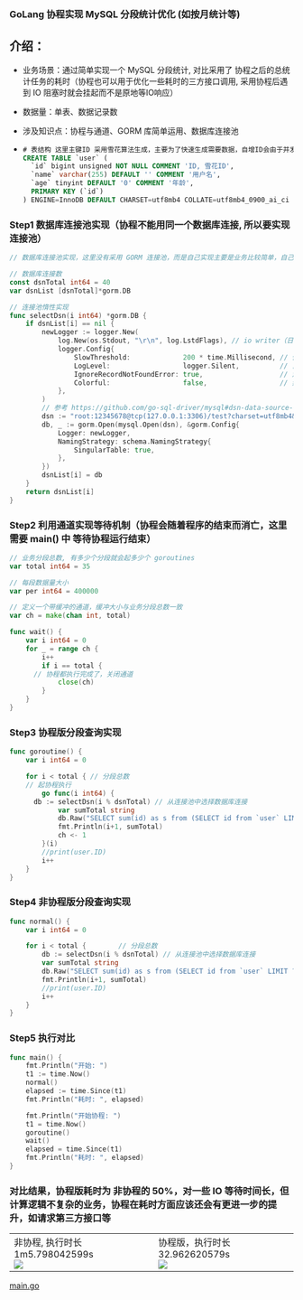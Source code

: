 ### GoLang 协程实现 MySQL 分段统计优化 (如按月统计等)

## 介绍：

- 业务场景：通过简单实现一个 MySQL 分段统计,  对比采用了 协程之后的总统计任务的耗时（协程也可以用于优化一些耗时的三方接口调用, 采用协程后遇到 IO 阻塞时就会挂起而不是原地等IO响应）

- 数据量：单表、数据记录数 

- 涉及知识点：协程与通道、GORM 库简单运用、数据库连接池

- ```sql
  # 表结构 这里主键ID 采用雪花算法生成，主要为了快速生成需要数据，自增ID会由于并发而导致ID重复，数据插入失败
  CREATE TABLE `user` (
    `id` bigint unsigned NOT NULL COMMENT 'ID, 雪花ID',
    `name` varchar(255) DEFAULT '' COMMENT '用户名',
    `age` tinyint DEFAULT '0' COMMENT '年龄',
    PRIMARY KEY (`id`)
  ) ENGINE=InnoDB DEFAULT CHARSET=utf8mb4 COLLATE=utf8mb4_0900_ai_ci COMMENT='用户表'
  ```

### Step1  数据库连接池实现（协程不能用同一个数据库连接, 所以要实现连接池）

```go
// 数据库连接池实现，这里没有采用 GORM 连接池，而是自己实现主要是业务比较简单，自己实现比较快；不要在生产环境使用

// 数据库连接数
const dsnTotal int64 = 40
var dsnList [dsnTotal]*gorm.DB

// 连接池惰性实现
func selectDsn(i int64) *gorm.DB {
	if dsnList[i] == nil {
		newLogger := logger.New(
			log.New(os.Stdout, "\r\n", log.LstdFlags), // io writer（日志输出的目标，前缀和日志包含的内容——译者注）
			logger.Config{
				SlowThreshold:             200 * time.Millisecond, // 慢 SQL 阈值
				LogLevel:                  logger.Silent,          // 日志级别
				IgnoreRecordNotFoundError: true,                   // 忽略ErrRecordNotFound（记录未找到）错误
				Colorful:                  false,                  // 禁用彩色打印
			},
		)
		// 参考 https://github.com/go-sql-driver/mysql#dsn-data-source-name 获取详情
		dsn := "root:12345678@tcp(127.0.0.1:3306)/test?charset=utf8mb4&parseTime=True&loc=Local"
		db, _ := gorm.Open(mysql.Open(dsn), &gorm.Config{
			Logger: newLogger,
			NamingStrategy: schema.NamingStrategy{
				SingularTable: true,
			},
		})
		dsnList[i] = db
	}
	return dsnList[i]
}
```



### Step2 利用通道实现等待机制（协程会随着程序的结束而消亡，这里需要 main() 中 等待协程运行结束）

```go
// 业务分段总数, 有多少个分段就会起多少个 goroutines
var total int64 = 35

// 每段数据量大小
var per int64 = 400000

// 定义一个带缓冲的通道，缓冲大小与业务分段总数一致
var ch = make(chan int, total)

func wait() {
	var i int64 = 0
	for _ = range ch {
		i++
		if i == total {
      // 协程都执行完成了，关闭通道
			close(ch)
		}
	}
}
```



### Step3 协程版分段查询实现

```go
func goroutine() {
	var i int64 = 0

	for i < total { // 分段总数
    // 起协程执行
		go func(i int64) {
      db := selectDsn(i % dsnTotal) // 从连接池中选择数据库连接
			var sumTotal string
			db.Raw("SELECT sum(id) as s from (SELECT id from `user` LIMIT ?, ?) as temp", i*per, (i+1)*per-1).Scan(&sumTotal)
			fmt.Println(i+1, sumTotal)
			ch <- 1
		}(i)
		//print(user.ID)
		i++
	}
}
```



### Step4 非协程版分段查询实现

```go
func normal() {
	var i int64 = 0

	for i < total {        // 分段总数
		db := selectDsn(i % dsnTotal) // 从连接池中选择数据库连接
		var sumTotal string
		db.Raw("SELECT sum(id) as s from (SELECT id from `user` LIMIT ?, ?) as temp", i*per, (i+1)*per-1).Scan(&sumTotal)
		fmt.Println(i+1, sumTotal)
		//print(user.ID)
		i++
	}
}
```



### Step5 执行对比

```go
func main() {
	fmt.Println("开始: ")
	t1 := time.Now()
	normal()
	elapsed := time.Since(t1)
	fmt.Println("耗时: ", elapsed)

	fmt.Println("开始协程: ")
	t1 = time.Now()
	goroutine()
	wait()
	elapsed = time.Since(t1)
	fmt.Println("耗时: ", elapsed)
}
```



### 对比结果，协程版耗时为 非协程的 50%，对一些 IO 等待时间长，但计算逻辑不复杂的业务，协程在耗时方面应该还会有更进一步的提升，如请求第三方接口等

<table style="margin-left: auto; margin-right: auto;">
    <tr>
        <td>
            <!--左侧内容-->
            <div>非协程, 执行时长  1m5.798042599s </div>
            <img src="https://knkp-doc.oss-cn-guangzhou.aliyuncs.com/doc/image-20220106190855427.png" />
        </td>
        <td>
            <!--右侧内容-->
            <div>协程版，执行时长 32.962620579s</div>
            <img src="https://knkp-doc.oss-cn-guangzhou.aliyuncs.com/doc/image-20220106191118698.png" />
        </td>
    </tr>
</table>

 [main.go](/Volumes/develop/learn/concurrent/main.go) 